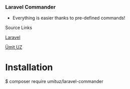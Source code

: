 ### Laravel Commander

- Everything is easier thanks to pre-defined commands!

Source Links

[Laravel](http://laravel.com/)

[Ümit UZ](https://umituz.com/)

Installation 
=============

$ composer require umituz/laravel-commander